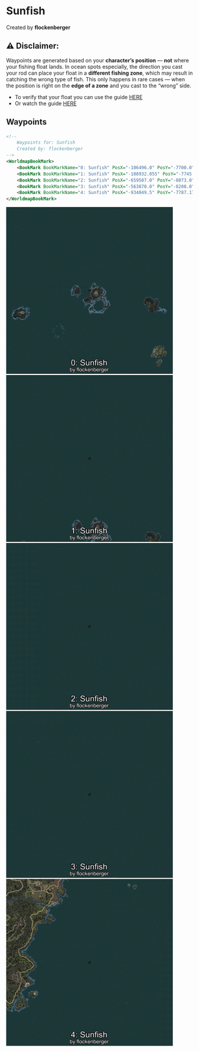 # Sunfish
Created by **flockenberger**

## ⚠️ Disclaimer:
Waypoints are generated based on your __**character’s position**__ — __not__ where your fishing float lands.
In ocean spots especially, the direction you cast your rod can place your float in a **different fishing zone**, which may result in catching the wrong type of fish.
This only happens in rare cases — when the position is right on the **edge of a zone** and you cast to the “wrong” side.

- To verify that your float you can use the guide [HERE](https://flockenberger.github.io/bdo-fish-position/)
- Or watch the guide [HERE](https://youtu.be/t-VXcRoNojk)

## Waypoints
```xml
<!--
    Waypoints for: Sunfish
    Created by: flockenberger
-->
<WorldmapBookMark>
    <BookMark BookMarkName="0: Sunfish" PosX="-106496.0" PosY="-7700.0" PosZ="630636.0" />
    <BookMark BookMarkName="1: Sunfish" PosX="-108932.055" PosY="-7745.8877" PosZ="753714.9" />
    <BookMark BookMarkName="2: Sunfish" PosX="-659587.0" PosY="-8073.0" PosZ="799652.0" />
    <BookMark BookMarkName="3: Sunfish" PosX="-563870.0" PosY="-8208.0" PosZ="702798.0" />
    <BookMark BookMarkName="4: Sunfish" PosX="-934049.5" PosY="-7787.1772" PosZ="1156009.4" />
</WorldmapBookMark>
```

<img src="./Sunfish_0_Preview.webp" width="450"/> <img src="./Sunfish_1_Preview.webp" width="450"/> <img src="./Sunfish_2_Preview.webp" width="450"/> <img src="./Sunfish_3_Preview.webp" width="450"/> <img src="./Sunfish_4_Preview.webp" width="450"/> 